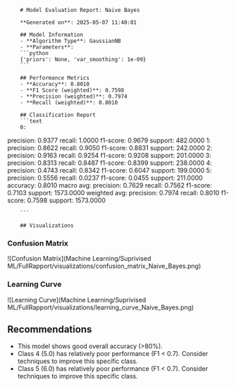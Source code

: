 
        # Model Evaluation Report: Naive Bayes

        **Generated on**: 2025-05-07 11:40:01

        ## Model Information
        - **Algorithm Type**: GaussianNB
        - **Parameters**: 
        ```python
        {'priors': None, 'var_smoothing': 1e-09}
        ```

        ## Performance Metrics
        - **Accuracy**: 0.8010
        - **F1 Score (weighted)**: 0.7598
        - **Precision (weighted)**: 0.7974
        - **Recall (weighted)**: 0.8010

        ## Classification Report
        ```text
        0:
  precision: 0.9377
  recall: 1.0000
  f1-score: 0.9679
  support: 482.0000
1:
  precision: 0.8622
  recall: 0.9050
  f1-score: 0.8831
  support: 242.0000
2:
  precision: 0.9163
  recall: 0.9254
  f1-score: 0.9208
  support: 201.0000
3:
  precision: 0.8313
  recall: 0.8487
  f1-score: 0.8399
  support: 238.0000
4:
  precision: 0.4743
  recall: 0.8342
  f1-score: 0.6047
  support: 199.0000
5:
  precision: 0.5556
  recall: 0.0237
  f1-score: 0.0455
  support: 211.0000
accuracy: 0.8010
macro avg:
  precision: 0.7629
  recall: 0.7562
  f1-score: 0.7103
  support: 1573.0000
weighted avg:
  precision: 0.7974
  recall: 0.8010
  f1-score: 0.7598
  support: 1573.0000

        ```

        ## Visualizations

### Confusion Matrix
![Confusion Matrix](Machine Learning/Suprivised ML/FullRapport/visualizations/confusion_matrix_Naive_Bayes.png)

### Learning Curve
![Learning Curve](Machine Learning/Suprivised ML/FullRapport/visualizations/learning_curve_Naive_Bayes.png)

## Recommendations
- This model shows good overall accuracy (>80%).
- Class 4 (5.0) has relatively poor performance (F1 < 0.7). Consider techniques to improve this specific class.
- Class 5 (6.0) has relatively poor performance (F1 < 0.7). Consider techniques to improve this specific class.
